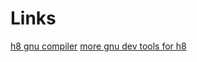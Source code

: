 
# Links
[h8 gnu compiler](http://www.gnuh8.org/)
[more gnu dev tools for h8](http://h8300-hms.sourceforge.net/)

